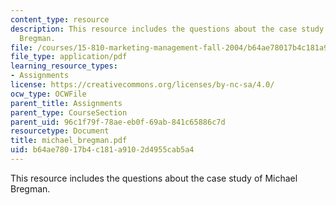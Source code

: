 ```yaml
---
content_type: resource
description: This resource includes the questions about the case study of Michael
  Bregman.
file: /courses/15-810-marketing-management-fall-2004/b64ae78017b4c181a9102d4955cab5a4_michael_bregman.pdf
file_type: application/pdf
learning_resource_types:
- Assignments
license: https://creativecommons.org/licenses/by-nc-sa/4.0/
ocw_type: OCWFile
parent_title: Assignments
parent_type: CourseSection
parent_uid: 96c1f79f-78ae-eb0f-69ab-841c65886c7d
resourcetype: Document
title: michael_bregman.pdf
uid: b64ae780-17b4-c181-a910-2d4955cab5a4
---
```

This resource includes the questions about the case study of Michael Bregman.